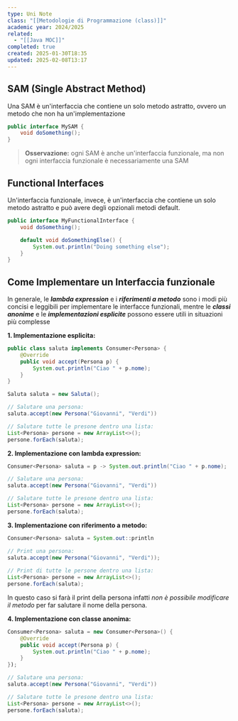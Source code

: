 ```yaml
---
type: Uni Note
class: "[[Metodologie di Programmazione (class)]]"
academic year: 2024/2025
related:
  - "[[Java MOC]]"
completed: true
created: 2025-01-30T18:35
updated: 2025-02-08T13:17
---
```

## SAM (Single Abstract Method)

Una SAM è un'interfaccia che contiene un solo metodo astratto, ovvero un metodo che non ha un'implementazione

```java
public interface MySAM {     
	void doSomething();
}
```

>**Osservazione:** ogni SAM è anche un'interfaccia funzionale, ma non ogni interfaccia funzionale è necessariamente una SAM

## Functional Interfaces

Un'interfaccia funzionale, invece, è un'interfaccia che contiene un solo metodo astratto e può avere degli opzionali metodi default.

```java
public interface MyFunctionalInterface {
    void doSomething();

    default void doSomethingElse() {
        System.out.println("Doing something else");
    }
}
```

## Come Implementare un Interfaccia funzionale


In generale, le ***lambda expression*** e i ***riferimenti a metodo*** sono i modi più concisi e leggibili per implementare le interfacce funzionali, mentre le ***classi anonime*** e le ***implementazioni esplicite*** possono essere utili in situazioni più complesse

**1. Implementazione esplicita:**

```java
public class saluta implements Consumer<Persona> {
    @Override
    public void accept(Persona p) {
        System.out.println("Ciao " + p.nome);
    }
}

Saluta saluta = new Saluta();

// Salutare una persona:
saluta.accept(new Persona("Giovanni", "Verdi"))

// Salutare tutte le presone dentro una lista:
List<Persona> persone = new ArrayList<>();
persone.forEach(saluta);
```

**2. Implementazione con lambda expression:**

```java
Consumer<Persona> saluta = p -> System.out.println("Ciao " + p.nome);

// Salutare una persona:
saluta.accept(new Persona("Giovanni", "Verdi"))

// Salutare tutte le presone dentro una lista:
List<Persona> persone = new ArrayList<>();
persone.forEach(saluta);
```

**3. Implementazione con riferimento a metodo:**

```java
Consumer<Persona> saluta = System.out::println 

// Print una persona:
saluta.accept(new Persona("Giovanni", "Verdi"));
  
// Print di tutte le persone dentro una lista: 
List<Persona> persone = new ArrayList<>();
persone.forEach(saluta);
```

In questo caso si farà il print della persona infatti *non è possibile modificare il metodo* per far salutare il nome della persona.

**4. Implementazione con classe anonima:**

```java
Consumer<Persona> saluta = new Consumer<Persona>() {
    @Override
    public void accept(Persona p) {
        System.out.println("Ciao " + p.nome);
    }
});

// Salutare una persona:
saluta.accept(new Persona("Giovanni", "Verdi"))

// Salutare tutte le presone dentro una lista:
List<Persona> persone = new ArrayList<>();
persone.forEach(saluta);
```
